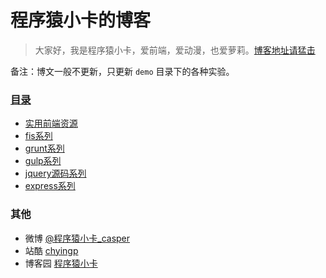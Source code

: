程序猿小卡的博客
====

>大家好，我是程序猿小卡，爱前端，爱动漫，也爱萝莉。[博客地址请猛击](https://www.chyingp.com)

备注：博文一般不更新，只更新 `demo` 目录下的各种实验。

### [目录](https://github.com/chyingp/blog/issues)

* [实用前端资源](https://github.com/chyingp/blog/issues/15)
* [fis系列](https://github.com/chyingp/blog/issues?labels=fis)
* [grunt系列](https://github.com/chyingp/blog/issues?labels=grunt)
* [gulp系列](https://github.com/chyingp/blog/issues?labels=gulp)
* [jquery源码系列](https://github.com/chyingp/blog/issues?labels=jQuery)
* [express系列](https://github.com/chyingp/blog/labels/express)

### 其他

* 微博 [@程序猿小卡_casper](http://weibo.com/chyingp)
* 站酷 [chyingp](http://www.zcool.com.cn/u/346408)
* 博客园 [程序猿小卡](http://www.cnblogs.com/chyingp/)
